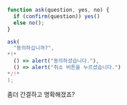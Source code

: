 
```js run
function ask(question, yes, no) {
  if (confirm(question)) yes()
  else no();
}

ask(
  "동의하십니까?",
*!*
  () => alert("동의하셨습니다."),
  () => alert("취소 버튼을 누르셨습니다.")
*/!*
);
```

좀더 간결하고 명확해졌죠?